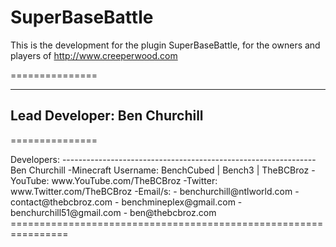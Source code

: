 SuperBaseBattle
===============

This is the development for the plugin SuperBaseBattle, for the owners and players of http://www.creeperwood.com

===============

-----------------------------
Lead Developer: Ben Churchill
-----------------------------

===============

<p>Developers:
---------------------------------------------------------------
    Ben Churchill
        -Minecraft Username: BenchCubed | Bench3 | TheBCBroz
        -YouTube: www.YouTube.com/TheBCBroz
        -Twitter: www.Twitter.com/TheBCBroz
        -Email/s:
           - benchurchill@ntlworld.com
           - contact@thebcbroz.com
           - benchmineplex@gmail.com
           - benchurchill51@gmail.com
           - ben@thebcbroz.com
================================================================

